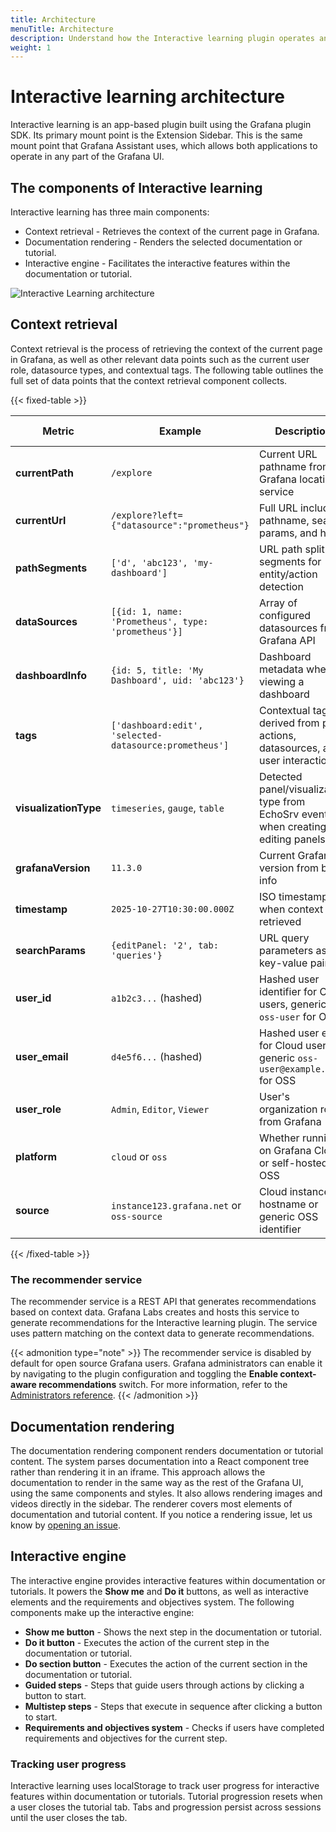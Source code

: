 ```yaml
---
title: Architecture
menuTitle: Architecture
description: Understand how the Interactive learning plugin operates and how it communicates with the Recommender service.
weight: 1
---
```


# Interactive learning architecture

Interactive learning is an app-based plugin built using the Grafana plugin SDK. Its primary mount point is the Extension Sidebar. This is the same mount point that Grafana Assistant uses, which allows both applications to operate in any part of the Grafana UI.

## The components of Interactive learning

Interactive learning has three main components:

- Context retrieval - Retrieves the context of the current page in Grafana.
- Documentation rendering - Renders the selected documentation or tutorial.
- Interactive engine - Facilitates the interactive features within the documentation or tutorial.

![Interactive Learning architecture](/media/pathfinder/architecture.png)

## Context retrieval

Context retrieval is the process of retrieving the context of the current page in Grafana, as well as other relevant data points such as the current user role, datasource types, and contextual tags. The following table outlines the full set of data points that the context retrieval component collects.

{{< fixed-table >}}

| Metric                | Example                                                | Description                                                                           | Sent to Recommender   |
| --------------------- | ------------------------------------------------------ | ------------------------------------------------------------------------------------- | --------------------- |
| **currentPath**       | `/explore`                                             | Current URL pathname from Grafana location service                                    | Yes (as `path`)       |
| **currentUrl**        | `/explore?left={"datasource":"prometheus"}`            | Full URL including pathname, search params, and hash                                  | No                    |
| **pathSegments**      | `['d', 'abc123', 'my-dashboard']`                      | URL path split into segments for entity/action detection                              | No                    |
| **dataSources**       | `[{id: 1, name: 'Prometheus', type: 'prometheus'}]`    | Array of configured datasources from Grafana API                                      | Yes (types only)      |
| **dashboardInfo**     | `{id: 5, title: 'My Dashboard', uid: 'abc123'}`        | Dashboard metadata when viewing a dashboard                                           | No                    |
| **tags**              | `['dashboard:edit', 'selected-datasource:prometheus']` | Contextual tags derived from path, actions, datasources, and user interactions        | Yes                   |
| **visualizationType** | `timeseries`, `gauge`, `table`                         | Detected panel/visualization type from EchoSrv events when creating or editing panels | No (included in tags) |
| **grafanaVersion**    | `11.3.0`                                               | Current Grafana version from build info                                               | No                    |
| **timestamp**         | `2025-10-27T10:30:00.000Z`                             | ISO timestamp when context was retrieved                                              | No                    |
| **searchParams**      | `{editPanel: '2', tab: 'queries'}`                     | URL query parameters as key-value pairs                                               | No                    |
| **user_id**           | `a1b2c3...` (hashed)                                   | Hashed user identifier for Cloud users, generic `oss-user` for OSS                    | Yes                   |
| **user_email**        | `d4e5f6...` (hashed)                                   | Hashed user email for Cloud users, generic `oss-user@example.com` for OSS             | Yes                   |
| **user_role**         | `Admin`, `Editor`, `Viewer`                            | User's organization role from Grafana                                                 | Yes                   |
| **platform**          | `cloud` or `oss`                                       | Whether running on Grafana Cloud or self-hosted OSS                                   | Yes                   |
| **source**            | `instance123.grafana.net` or `oss-source`              | Cloud instance hostname or generic OSS identifier                                     | Yes                   |

{{< /fixed-table >}}

### The recommender service

The recommender service is a REST API that generates recommendations based on context data. Grafana Labs creates and hosts this service to generate recommendations for the Interactive learning plugin. The service uses pattern matching on the context data to generate recommendations.

{{< admonition type="note" >}}
The recommender service is disabled by default for open source Grafana users. Grafana administrators can enable it by navigating to the plugin configuration and toggling the **Enable context-aware recommendations** switch. For more information, refer to the [Administrators reference](/docs/grafana/latest/pathfinder/administrators-reference/).
{{< /admonition >}}

## Documentation rendering

The documentation rendering component renders documentation or tutorial content. The system parses documentation into a React component tree rather than rendering it in an iframe. This approach allows the documentation to render in the same way as the rest of the Grafana UI, using the same components and styles. It also allows rendering images and videos directly in the sidebar. The renderer covers most elements of documentation and tutorial content. If you notice a rendering issue, let us know by [opening an issue](https://github.com/grafana/grafana-pathfinder-app/issues/new).

## Interactive engine

The interactive engine provides interactive features within documentation or tutorials. It powers the **Show me** and **Do it** buttons, as well as interactive elements and the requirements and objectives system. The following components make up the interactive engine:

- **Show me button** - Shows the next step in the documentation or tutorial.
- **Do it button** - Executes the action of the current step in the documentation or tutorial.
- **Do section button** - Executes the action of the current section in the documentation or tutorial.
- **Guided steps** - Steps that guide users through actions by clicking a button to start.
- **Multistep steps** - Steps that execute in sequence after clicking a button to start.
- **Requirements and objectives system** - Checks if users have completed requirements and objectives for the current step.

### Tracking user progress

Interactive learning uses localStorage to track user progress for interactive features within documentation or tutorials. Tutorial progression resets when a user closes the tutorial tab. Tabs and progression persist across sessions until the user closes the tab.

